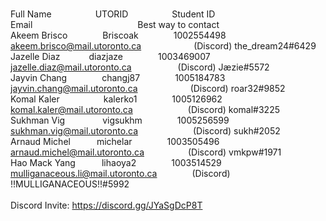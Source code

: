 <br>Full Name     UTORID     Student ID           Email            Best way to contact </br>
Akeem Brisco    Briscoak    1002554498    akeem.brisco@mail.utoronto.ca      (Discord) the_dream24#6429<br>
Jazelle Diaz    diazjaze    1003469007    jazelle.diaz@mail.utoronto.ca      (Discord) Jæzie#5572<br>
Jayvin Chang    changj87    1005184783    jayvin.chang@mail.utoronto.ca      (Discord) roar32#9852<br>
Komal Kaler     kalerko1    1005126962    komal.kaler@mail.utoronto.ca       (Discord) komal#3225<br>
Sukhman Vig     vigsukhm    1005256599    sukhman.vig@mail.utoronto.ca       (Discord) sukh#2052<br>
Arnaud Michel   michelar    1003505496    arnaud.michel@mail.utoronto.ca     (Discord) vmkpw#1971<br>
Hao Mack Yang   lihaoya2    1003514529    mulliganaceous.li@mail.utoronto.ca    (Discord) !!MULLIGANACEOUS!!#5992
<br></br>
Discord Invite: https://discord.gg/JYaSgDcP8T

